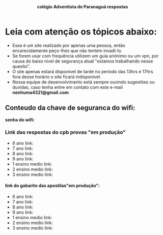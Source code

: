 <html>
<head>
  <meta charset="utf-8" />
  <meta name="description" content="nesse site você vai ter acesso ao gabarito de repostas do cpb provas de paranagua e a senha do wifi do dia" />
  <meta name="autor" content="drean o brabo e torvi" />
  <meta name="keywords" content="respostas, capgua" />
  <header><strong>colégio Adventista de Paranaguá respostas</strong></header>
</head>
<body>
     <h1> Leia com atenção os tópicos abaixo: </h1>
      <ul>
       <li>Esse é um site realizado por apenas uma pessoa, então encarecidamente peço-lhes que não tentem invadi-lo.</li>
       <li>Se forem usar com frequência utilizem um guia anônimo ou um vpn, por causa do baixo nível de segurança atual "estamos trabalhando nesse quesito". </li>
       <li>O site apenas estará disponível de tarde no período das 13hrs e 17hrs fora desse horário o site ficará indisponível. </li>
       <li> Nossa equipe de desenvolvimento está sempre ouvindo sugestões ou duvidas, caso tenha entre em contato com este e-mail <strong>nenhuma4321@gmail.com</strong> </li>
      </ul>
     <h2>Conteudo da chave de seguranca do wifi:</h2>
      <p> <strong>senha do wifi:</strong></p>
      <h3> Link das respostas do cpb provas "em produção"</h3>
      <ul>
      <li>6 ano link: </li>
      <li>7 ano link: </li>
      <li>8 ano link: </li>
      <li>9 ano link: </li>
      <li>1 ensino medio link:</li>
      <li>2 ensino medio link:</li>
      <li>3 ensino medio link:</li> 
      </ul>
     <h4><strong>link do gabarito das apostilas"em produção":</strong></h4>
     <ul> 
    <li>6 ano link: </li> 
    <li>7 ano link: </li>
     <li>8 ano link: </li>
      <li>9 ano link: </li>
      <li>1 ensino medio link:</li>
      <li>2 ensino medio link:</li>
      <li>3 ensino medio link:</li>
  </ul>
</body>
</html>
